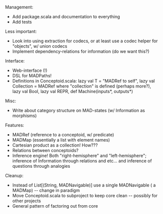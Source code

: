 Management:
* Add package.scala and documentation to everything
* Add tests

Less important:
* Look into using extraction for codecs, or at least use a codec helper for "objects", w/ union codecs
* Implement dependency-relations for information (do we want this?)

Interface:
* Web-interface (!)
* DSL for MADPaths!
* Definitions in Conceptoid.scala: lazy val T = "MADRef to self", lazy val Collection = MADRef where "collection" is defined (perhaps more?), lazy val Bool, lazy val REPR, def Machine(inputs*, outputs*)

Misc:
* Write about category structure on MAD-states (w/ Information as morphisms)

Features:
* MADRef (reference to a conceptoid, w/ predicate)
* MADMap (essentially a list with element names)
* Cartesian product as a collection! How???
* Relations between conceptoids?
* Inference engine! Both "right-hemisphere" and "left-hemisphere"; inference of Information through relations and etc... and inference of questions through analogies 

Cleanup:
* Instead of List[(String, MADNavigable)] use a single MADNavigable ( a MADMap) -- change in paradigm
* Move Conceptoid.scala to subproject to keep core clean -- possibly for other projects
* General pattern of factoring out from core
